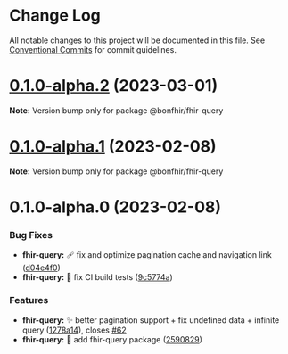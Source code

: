# Change Log

All notable changes to this project will be documented in this file.
See [Conventional Commits](https://conventionalcommits.org) for commit guidelines.

# [0.1.0-alpha.2](https://github.com/bonfhir/bonfhir/compare/@bonfhir/fhir-query@0.1.0-alpha.1...@bonfhir/fhir-query@0.1.0-alpha.2) (2023-03-01)

**Note:** Version bump only for package @bonfhir/fhir-query





# [0.1.0-alpha.1](https://github.com/bonfhir/bonfhir/compare/@bonfhir/fhir-query@0.1.0-alpha.0...@bonfhir/fhir-query@0.1.0-alpha.1) (2023-02-08)

**Note:** Version bump only for package @bonfhir/fhir-query





# 0.1.0-alpha.0 (2023-02-08)


### Bug Fixes

* **fhir-query:** :adhesive_bandage: fix and optimize pagination cache and navigation link ([d04e4f0](https://github.com/bonfhir/bonfhir/commit/d04e4f07c9bfafedd8dbf2a7d4a6b2e9334da503))
* **fhir-query:** :green_heart: fix CI build tests ([9c5774a](https://github.com/bonfhir/bonfhir/commit/9c5774ac087c137cb296ce5f74936db81bd04908))


### Features

* **fhir-query:** :sparkles: better pagination support + fix undefined data + infinite query ([1278a14](https://github.com/bonfhir/bonfhir/commit/1278a14eb0782912251dea626ef8e164cde2c281)), closes [#62](https://github.com/bonfhir/bonfhir/issues/62)
* **fhir-query:** :tada: add fhir-query package ([2590829](https://github.com/bonfhir/bonfhir/commit/2590829fa6ecb182b21d37b9104c613c19b88f08))
